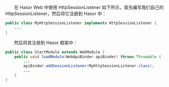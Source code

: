 &emsp;&emsp;在 Hasor Web 中使用 HttpSessionListener 如下所示，首先编写我们自己的 HttpSessionListener，然后将它注册到 Hasor 中：
```java
public class MyHttpSessionListener implements HttpSessionListener {
    ...
}
```

&emsp;&emsp;然后将其注册到 Hasor 框架中：
```java
public class StartModule extends WebModule {
    public void loadModule(WebApiBinder apiBinder) throws Throwable {
        ...
        apiBinder.addSessionListener(MyHttpSessionListener.class);
        ...
    }
}
```